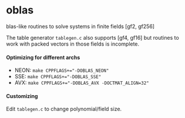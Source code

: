 # oblas

blas-like routines to solve systems in finite fields [gf2, gf256]

The table generator `tablegen.c` also supports [gf4, gf16] but routines to work with packed vectors in those fields is incomplete.

#### Optimizing for different archs
 - NEON: `make CPPFLAGS+="-DOBLAS_NEON"`
 - SSE: `make CPPFLAGS+="-DOBLAS_SSE"`
 - AVX: `make CPPFLAGS+="-DOBLAS_AVX -DOCTMAT_ALIGN=32"`

#### Customizing
Edit `tablegen.c` to change polynomial/field size.

